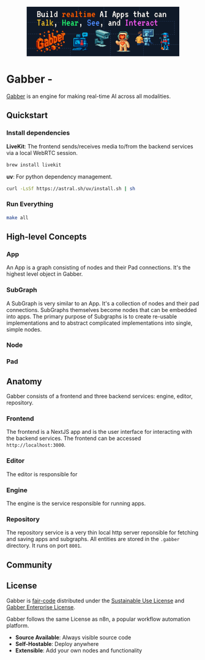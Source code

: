 
<p align="center">
  <img src="frontend/public/banner.png" alt="Gabber Logo" width="400"/>
</p>

# Gabber - 

[Gabber](https://gabber.dev) is an engine for making real-time AI across all modalities.

## Quickstart 

### Install dependencies

__LiveKit__:
The frontend sends/receives media to/from the backend services via a local WebRTC session.
```bash
brew install livekit
```

__uv__:
For python dependency management.
```bash
curl -LsSf https://astral.sh/uv/install.sh | sh
```

### Run Everything
```bash
make all
```

## High-level Concepts

### App

An App is a graph consisting of nodes and their Pad connections. It's the highest level object in Gabber.

### SubGraph

A SubGraph is very similar to an App. It's a collection of nodes and their pad connections. SubGraphs themselves become
nodes that can be embedded into apps. The primary purpose of Subgraphs is to create re-usable implementations and
to abstract complicated implementations into single, simple nodes.

### Node

### Pad

## Anatomy

Gabber consists of a frontend and three backend services: engine, editor, repository.

### Frontend

The frontend is a NextJS app and is the user interface for interacting with the backend services. The frontend
can be accessed `http://localhost:3000`.

### Editor

The editor is responsible for 

### Engine

The engine is the service responsible for running apps.

### Repository

The repository service is a very thin local http server reponsible for fetching and saving apps and subgraphs.
All entities are stored in the `.gabber` directory. It runs on port `8001`.

## Community

## License

Gabber is [fair-code](https://faircode.io) distributed under the [Sustainable Use License](https://github.com/gabber-dev/gabber/blob/master/LICENSE.md) and [Gabber Enterprise License](https://github.com/gabber-dev/gabber/blob/master/LICENSE_EE.md).

Gabber follows the same License as n8n, a popular workflow automation platform.

- **Source Available**: Always visible source code
- **Self-Hostable**: Deploy anywhere
- **Extensible**: Add your own nodes and functionality
